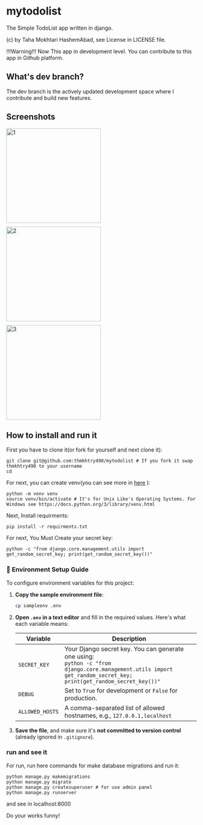 # mytodolist

The Simple TodoList app written in django.

(c) by Taha Mokhtari HashemAbad, see License in LICENSE file.

!!!Warning!!! Now This app in development level. You can contribute to this app in Github platform.

## What's dev branch?

The dev branch is the actively updated development space where I contribute and build new features.

## Screenshots

<div style="display: flex; gap: 10px; flex-wrap: wrap;">
  <img src="https://raw.githubusercontent.com/thmkhtry490/mytodolist/refs/heads/main/Screenshot_2025-07-31_18-11-13.png" alt="1" width="250">
  <img src="https://raw.githubusercontent.com/thmkhtry490/mytodolist/refs/heads/main/Screenshot_2025-07-31_18-10-02.png" alt="2" width="250">
  <img src="https://raw.githubusercontent.com/thmkhtry490/mytodolist/refs/heads/main/Screenshot_2025-07-31_18-11-37.png" alt="3" width="250">
</div>

## How to install and run it

First you have to clone it(or fork for yourself and next clone it):

```
git clone git@github.com:thmkhtry490/mytodolist # If you fork it swap thmkhtry490 to your username
cd 
```
For next, you can create venv(you can see more in [here](https://docs.python.org/3/library/venv.html) ):

```
python -m venv venv
source venv/bin/activate # It's for Unix Like's Operating Systems. For Windows see https://docs.python.org/3/library/venv.html 
```
Next, Install requirments:

```
pip install -r requirments.txt
```
For next, You Must Create your secret key:

```
python -c "from django.core.management.utils import get_random_secret_key; print(get_random_secret_key())"
```

### 📄 Environment Setup Guide

To configure environment variables for this project:

1. **Copy the sample environment file**:

   ```bash
   cp sampleenv .env
   ```

2. **Open `.env` in a text editor** and fill in the required values. Here's what each variable means:

   | Variable        | Description                                                                                                                                                         |
   | --------------- | ------------------------------------------------------------------------------------------------------------------------------------------------------------------- |
   | `SECRET_KEY`    | Your Django secret key. You can generate one using:<br>`python -c "from django.core.management.utils import get_random_secret_key; print(get_random_secret_key())"` |
   | `DEBUG`         | Set to `True` for development or `False` for production.                                                                                                            |
   | `ALLOWED_HOSTS` | A comma-separated list of allowed hostnames, e.g., `127.0.0.1,localhost`                                                                                            |

3. **Save the file**, and make sure it's **not committed to version control** (already ignored in `.gitignore`).

### run and see it

For run, run here commands for make database migrations and run it:

```
python manage.py makemigrations
python manage.py migrate
python manage.py createsuperuser # for use admin panel
python manage.py runserver
```
and see in localhost:8000 


Do your works funny!
